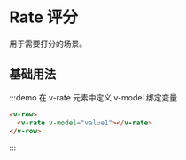 # Rate 评分

用于需要打分的场景。

## 基础用法

:::demo 在 v-rate 元素中定义 v-model 绑定变量

```html
<v-row>
  <v-rate v-model="value1"></v-rate>
</v-row>
```
:::

<script>
  import Row from '@/components/row';
  import Rate from '@/components/rate';

  export default {
    components: {
      VRow: Row,
      VRate: Rate,
    },
    data() {
      return {
        value1: 1,
      };
    },
    methods: {
    },
  };
</script>